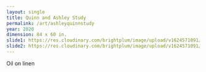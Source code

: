 ```yaml
---
layout: single
title: Quinn and Ashley Study
permalink: /art/ashleyquinnstudy
year: 2020
dimension: 84 x 60 in.
slide1: https://res.cloudinary.com/brightplum/image/upload/v1624571091/ashleyjan/2020/Quinn_and_Ashley_.jpg
slide2: https://res.cloudinary.com/brightplum/image/upload/v1624571091/ashleyjan/2020/Quinn_and_Ashley_.jpg
---
```


Oil on linen
